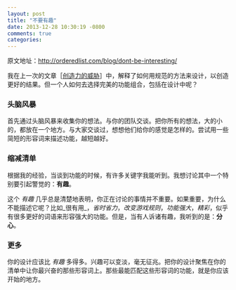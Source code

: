 ```yaml
---
layout: post
title: "不要有趣"
date: 2013-12-28 10:30:19 -0800
comments: true
categories: 
---
```

原文地址：http://orderedlist.com/blog/dont-be-interesting/

我在上一次的文章［[创造力的威胁](http://www.lifuzu.com/blog/2013/12/27/the-threat-of-creativity/)］中，解释了如何用规范的方法来设计，以创造更好的结果。但一个人如何去选择完美的功能组合，包括在设计中呢？
<!-- more -->
### **头脑风暴**

首先通过头脑风暴来收集你的想法。与你的团队交谈。把你所有的想法，大的小的，都放在一个地方。与大家交谈过，想想他们给你的感觉是怎样的。尝试用一些简短的形容词来描述功能，越短越好。

### **缩减清单**

根据我的经验，当谈到功能的时候，有许多关键字我能听到。我想讨论其中一个特别要引起警觉的：**有趣**。

这个 _有趣_ 几乎总是清楚地表明，你正在讨论的事情并不重要。如果重要，为什么不能描述它呢？比如_很有用_，_省时省力_，_改变游戏规则_，_功能强大_，_精彩_，似乎有很多更好的词语来形容强大的功能。但是，当有人诉诸有趣，我听到的是：**分心**。

### **更多**

你的设计应该比 _有趣_ 多得多。兴趣可以变淡，毫无征兆。把你的设计聚焦在你的清单中让你最兴奋的那些形容词上。那些最能匹配这些形容词的功能，就是你应该开始的地方。
